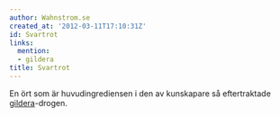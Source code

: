 ```yaml
---
author: Wahnstrom.se
created_at: '2012-03-11T17:10:31Z'
id: Svartrot
links:
  mention:
  - gildera
title: Svartrot
---
```


En ört som är huvudingrediensen i den av kunskapare så eftertraktade [gildera]-drogen.

  [gildera]: gildera